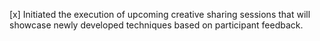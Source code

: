 [x] Initiated the execution of upcoming creative sharing sessions that will showcase newly developed techniques based on participant feedback.